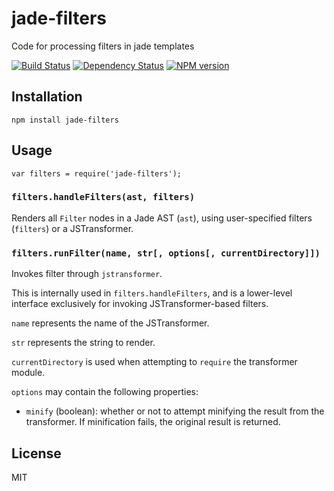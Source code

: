 # jade-filters

Code for processing filters in jade templates

[![Build Status](https://img.shields.io/travis/jadejs/jade-filters/master.svg)](https://travis-ci.org/jadejs/jade-filters)
[![Dependency Status](https://img.shields.io/gemnasium/jadejs/jade-filters.svg)](https://gemnasium.com/jadejs/jade-filters)
[![NPM version](https://img.shields.io/npm/v/jade-filters.svg)](https://www.npmjs.org/package/jade-filters)

## Installation

    npm install jade-filters

## Usage

```
var filters = require('jade-filters');
```

### `filters.handleFilters(ast, filters)`

Renders all `Filter` nodes in a Jade AST (`ast`), using user-specified filters (`filters`) or a JSTransformer.

### `filters.runFilter(name, str[, options[, currentDirectory]])`

Invokes filter through `jstransformer`.

This is internally used in `filters.handleFilters`, and is a lower-level interface exclusively for invoking JSTransformer-based filters.

`name` represents the name of the JSTransformer.

`str` represents the string to render.

`currentDirectory` is used when attempting to `require` the transformer module.

`options` may contain the following properties:

- `minify` (boolean): whether or not to attempt minifying the result from the transformer. If minification fails, the original result is returned.

## License

  MIT
